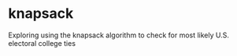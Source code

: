 knapsack
========

Exploring using the knapsack algorithm to check for most likely U.S. electoral college ties
